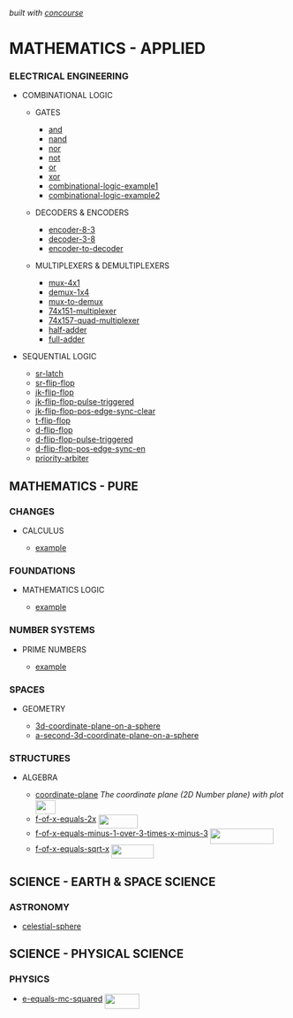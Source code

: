   _built with
  [concourse](https://github.com/JeffDeCola/my-latex-renders/blob/master/ci-README.md)_

# MATHEMATICS - APPLIED

### ELECTRICAL ENGINEERING

* COMBINATIONAL LOGIC

  * GATES

    * [and](https://github.com/JeffDeCola/my-latex-renders/tree/master/mathematics/applied/electrical-engineering/combinational-logic/and)
    * [nand](https://github.com/JeffDeCola/my-latex-renders/tree/master/mathematics/applied/electrical-engineering/combinational-logic/nand)
    * [nor](https://github.com/JeffDeCola/my-latex-renders/tree/master/mathematics/applied/electrical-engineering/combinational-logic/nor)
    * [not](https://github.com/JeffDeCola/my-latex-renders/tree/master/mathematics/applied/electrical-engineering/combinational-logic/not)
    * [or](https://github.com/JeffDeCola/my-latex-renders/tree/master/mathematics/applied/electrical-engineering/combinational-logic/or)
    * [xor](https://github.com/JeffDeCola/my-latex-renders/tree/master/mathematics/applied/electrical-engineering/combinational-logic/xor)
    * [combinational-logic-example1](https://github.com/JeffDeCola/my-latex-renders/tree/master/mathematics/applied/electrical-engineering/combinational-logic/combinational-logic-example1)
    * [combinational-logic-example2](https://github.com/JeffDeCola/my-latex-renders/tree/master/mathematics/applied/electrical-engineering/combinational-logic/combinational-logic-example2)
  
  * DECODERS & ENCODERS

    * [encoder-8-3](https://github.com/JeffDeCola/my-latex-renders/tree/master/mathematics/applied/electrical-engineering/combinational-logic/encoder-8-3)
    * [decoder-3-8](https://github.com/JeffDeCola/my-latex-renders/tree/master/mathematics/applied/electrical-engineering/combinational-logic/decoder-3-8)
    * [encoder-to-decoder](https://github.com/JeffDeCola/my-latex-renders/tree/master/mathematics/applied/electrical-engineering/combinational-logic/encoder-to-decoder)
  
  * MULTIPLEXERS & DEMULTIPLEXERS

    * [mux-4x1](https://github.com/JeffDeCola/my-latex-renders/tree/master/mathematics/applied/electrical-engineering/combinational-logic/mux-4x1)
    * [demux-1x4](https://github.com/JeffDeCola/my-latex-renders/tree/master/mathematics/applied/electrical-engineering/combinational-logic/demux-1x4)
    * [mux-to-demux](https://github.com/JeffDeCola/my-latex-renders/tree/master/mathematics/applied/electrical-engineering/combinational-logic/mux-to-demux)
    * [74x151-multiplexer](https://github.com/JeffDeCola/my-latex-renders/tree/master/mathematics/applied/electrical-engineering/combinational-logic/74x151-multiplexer)
    * [74x157-quad-multiplexer](https://github.com/JeffDeCola/my-latex-renders/tree/master/mathematics/applied/electrical-engineering/combinational-logic/74x157-quad-multiplexer)
    * [half-adder](https://github.com/JeffDeCola/my-latex-renders/tree/master/mathematics/applied/electrical-engineering/combinational-logic/half-adder)
    * [full-adder](https://github.com/JeffDeCola/my-latex-renders/tree/master/mathematics/applied/electrical-engineering/combinational-logic/full-adder)

* SEQUENTIAL LOGIC

  * [sr-latch](https://github.com/JeffDeCola/my-latex-renders/tree/master/mathematics/applied/electrical-engineering/sequential-logic/sr-latch)
  * [sr-flip-flop](https://github.com/JeffDeCola/my-latex-renders/tree/master/mathematics/applied/electrical-engineering/sequential-logic/sr-flip-flop)
  * [jk-flip-flop](https://github.com/JeffDeCola/my-latex-renders/tree/master/mathematics/applied/electrical-engineering/sequential-logic/jk-flip-flop)
  * [jk-flip-flop-pulse-triggered](https://github.com/JeffDeCola/my-latex-renders/tree/master/mathematics/applied/electrical-engineering/sequential-logic/jk-flip-flop-pulse-triggered)
  * [jk-flip-flop-pos-edge-sync-clear](https://github.com/JeffDeCola/my-latex-renders/tree/master/mathematics/applied/electrical-engineering/sequential-logic/jk-flip-flop-pos-edge-sync-clear)
  * [t-flip-flop](https://github.com/JeffDeCola/my-latex-renders/tree/master/mathematics/applied/electrical-engineering/sequential-logic/t-flip-flop)
  * [d-flip-flop](https://github.com/JeffDeCola/my-latex-renders/tree/master/mathematics/applied/electrical-engineering/sequential-logic/d-flip-flop)
  * [d-flip-flop-pulse-triggered](https://github.com/JeffDeCola/my-latex-renders/tree/master/mathematics/applied/electrical-engineering/sequential-logic/d-flip-flop-pulse-triggered)
  * [d-flip-flop-pos-edge-sync-en](https://github.com/JeffDeCola/my-latex-renders/tree/master/mathematics/applied/electrical-engineering/sequential-logic/d-flip-flop-pos-edge-sync-en)
  * [priority-arbiter](https://github.com/JeffDeCola/my-latex-renders/tree/master/mathematics/applied/electrical-engineering/sequential-logic/priority-arbiter)

## MATHEMATICS - PURE

### CHANGES

* CALCULUS

  * [example](https://github.com/JeffDeCola/my-latex-renders/tree/master/mathematics/pure/changes/calculus/example)

### FOUNDATIONS

* MATHEMATICS LOGIC

  * [example](https://github.com/JeffDeCola/my-latex-renders/tree/master/mathematics/pure/foundations/mathematics-logic/example)

### NUMBER SYSTEMS

* PRIME NUMBERS

  * [example](https://github.com/JeffDeCola/my-latex-renders/tree/master/mathematics/pure/number-systems/prime-numbers/example)

### SPACES

* GEOMETRY

  * [3d-coordinate-plane-on-a-sphere](https://github.com/JeffDeCola/my-latex-renders/tree/master/mathematics/pure/spaces/geometry/3d-coordinate-plane-on-a-sphere)
  * [a-second-3d-coordinate-plane-on-a-sphere](https://github.com/JeffDeCola/my-latex-renders/tree/master/mathematics/pure/spaces/geometry/a-second-3d-coordinate-plane-on-a-sphere)

### STRUCTURES

* ALGEBRA

  * [coordinate-plane](https://github.com/JeffDeCola/my-latex-renders/tree/master/mathematics/pure/structures/algebra/coordinate-plane) _The coordinate plane (2D Number plane) with plot_ <img src="https://raw.githubusercontent.com/JeffDeCola/my-latex-renders/master/svgs/c2b3cecb67a773c47721114a4b95184e.svg?invert_in_darkmode" align="middle" width="36.52973609999999pt" height="24.65753399999998pt" />
  * [f-of-x-equals-2x](https://github.com/JeffDeCola/my-latex-renders/tree/master/mathematics/pure/structures/algebra/f-of-x-equals-2x) <img src="https://raw.githubusercontent.com/JeffDeCola/my-latex-renders/master/svgs/1c9d6807786d5d3d1c49ccb5c3b6556f.svg?invert_in_darkmode" align="middle" width="71.52966314999999pt" height="24.65753399999998pt" />
  * [f-of-x-equals-minus-1-over-3-times-x-minus-3](https://github.com/JeffDeCola/my-latex-renders/tree/master/mathematics/pure/structures/algebra/f-of-x-equals-minus-1-over-3-times-x-minus-3) <img src="https://raw.githubusercontent.com/JeffDeCola/my-latex-renders/master/svgs/03245464a2f5dfd20e1017d0c6a2d9f2.svg?invert_in_darkmode" align="middle" width="114.90402495pt" height="27.77565449999998pt" />
  * [f-of-x-equals-sqrt-x](https://github.com/JeffDeCola/my-latex-renders/tree/master/mathematics/pure/structures/algebra/f-of-x-equals-sqrt-x) <img src="https://raw.githubusercontent.com/JeffDeCola/my-latex-renders/master/svgs/ac95dfbba07837bc60d1bd101cd4a439.svg?invert_in_darkmode" align="middle" width="77.00912505pt" height="24.995338500000003pt" />

## SCIENCE - EARTH & SPACE SCIENCE

### ASTRONOMY

* [celestial-sphere](https://github.com/JeffDeCola/my-latex-renders/tree/master/science/earth-and-space-science/astronomy/celestial-sphere)

## SCIENCE - PHYSICAL SCIENCE

### PHYSICS

* [e-equals-mc-squared](https://github.com/JeffDeCola/my-latex-renders/tree/master/science/physical-science/physics/e-equals-mc-squared) <img src="https://raw.githubusercontent.com/JeffDeCola/my-latex-renders/master/svgs/ccb175704c18ad5a81177f1274fcd39f.svg?invert_in_darkmode" align="middle" width="63.09925874999999pt" height="26.76175259999998pt" />
